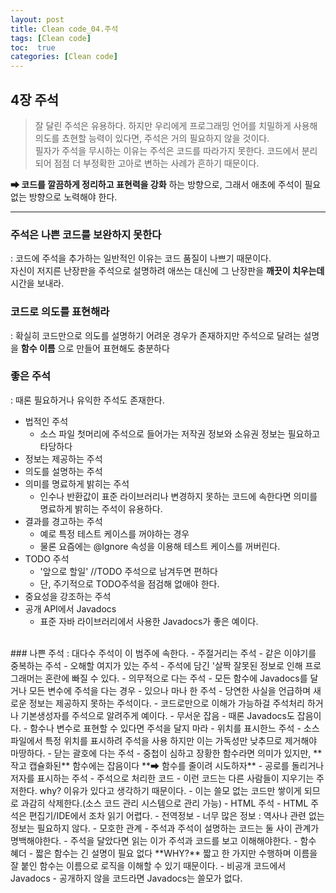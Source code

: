 ```yaml
---
layout: post
title: Clean code_04.주석
tags: [Clean code]
toc:  true
categories: [Clean code]
---
```

## 4장 주석
> 잘 달린 주석은 유용하다. 하지만 우리에게 프로그래밍 언어를 치밀하게 사용해 의도를 쵸현할 능력이 있다면, 주석은 거의 필요하지 않을 것이다.<br>
필자가 주석을 무시하는 이유는 주석은 코드를 따라가지 못한다. 코드에서 분리되어 점점 더 부정확한 고아로 변하는 사례가 흔하기 때문이다.

**➡ 코드를 깔끔하게 정리하고 표현력을 강화** 하는 방향으로, 그래서 애초에 주석이 필요 없는 방향으로 노력해야 한다.

<hr/>

### 주석은 나쁜 코드를 보완하지 못한다
: 코드에 주석을 추가하는 일반적인 이유는 코드 품질이 나쁘기 때문이다.<br>
자신이 저지른 난장판을 주석으로 설명하려 애쓰는 대신에 그 난장판을 **깨끗이 치우는데** 시간을 보내라.

### 코드로 의도를 표현해라
: 확실히 코드만으로 의도를 설명하기 어려운 경우가 존재하지만 주석으로 달려는 설명을 **함수 이름** 으로 만들어 표현해도 충분하다

### 좋은 주석
: 때론 필요하거나 유익한 주석도 존재한다.
- 법적인 주석
  - 소스 파일 첫머리에 주석으로 들어가는 저작권 정보와 소유권 정보는 필요하고 타당하다
- 정보는 제공하는 주석
- 의도를 설명하는 주석
- 의미를 명료하게 밝히는 주석
  - 인수나 반환값이 표준 라이브러리나 변경하지 못하는 코드에 속한다면 의미를 명료하게 밝히는 주석이 유용하다.
- 결과를 경고하는 주석
  - 예로 특정 테스트 케이스를 꺼야하는 경우
  - 물론 요즘에는 @Ignore 속성을 이용해 테스트 케이스를 꺼버린다.
- TODO 주석
  - '앞으로 할일' //TODO 주석으로 남겨두면 편하다
  - 단, 주기적으로 TODO주석을 점검해 없애야 한다.
- 중요성을 강조하는 주석
- 공개 API에서 Javadocs
  - 표준 자바 라이브러리에서 사용한 Javadocs가 좋은 예이다.
<br>
### 나쁜 주석
: 대다수 주석이 이 범주에 속한다.
- 주절거리는 주석
- 같은 이야기를 중복하는 주석
- 오해할 여지가 있는 주석
  - 주석에 담긴 '살짝 잘못된 정보로 인해 프로그래머는 혼란에 빠질 수 있다.
- 의무적으로 다는 주석
  - 모든 함수에 Javadocs를 달거나 모든 변수에 주석을 다는 경우
- 있으나 마나 한 주석
  - 당연한 사실을 언급하며 새로운 정보는 제공하지 못하는 주석이다.
  - 코드로만으로 이해가 가능하걸 주석처리 하거나 기본생성자를 주석으로 알려주게 예이다.
- 무서운 잡음
    - 때론 Javadocs도 잡음이다.
- 함수나 변수로 표현할 수 있다면 주석을 달지 마라
- 위치를 표시한느 주석
  - 소스파일에서 특정 위치를 표시하려 주석을 사용 하지만 이는 가독성만 낮추므로 제거해야 마땅하다.
- 닫는 괄호에 다는 주석
  - 중첩이 심하고 장황한 함수라면 의미가 있지만, **작고 캡슐화된** 함수에는 잡음이다
  **➡ 함수를 줄이려 시도하자**
- 공로를 돌리거나 저자를 표시하는 주석
- 주석으로 처리한 코드
  - 이런 코드는 다른 사람들이 지우기는 주저한다. why? 이유가 있다고 생각하기 때문이다.
  - 이는 쓸모 없는 코드만 쌓이게 되므로 과감히 삭제한다.(소스 코드 관리 시스템으로 관리 가능)
- HTML 주석
  - HTML 주석은 편집기/IDE에서 조차 읽기 어렵다.
- 전역정보
- 너무 많은 정보 : 역사나 관련 없는 정보는 필요하지 않다.
- 모호한 관계
  - 주석과 주석이 설명하는 코드는 둘 사이 관계가 명백해야한다.
  - 주석을 달았다면 읽는 이가 주석과 코드를 보고 이해해야한다.
- 함수 혜더
  - 짧은 함수는 긴 설명이 필요 없다 **WHY?** 짧고 한 가지만 수행하며 이름을 잘 붙인 함수는 이름으로 로직을 이해할 수 있기 때문이다.
- 비공개 코드에서 Javadocs
  - 공개하지 않을 코드라면 Javadocs는 쓸모가 없다.
<br>

